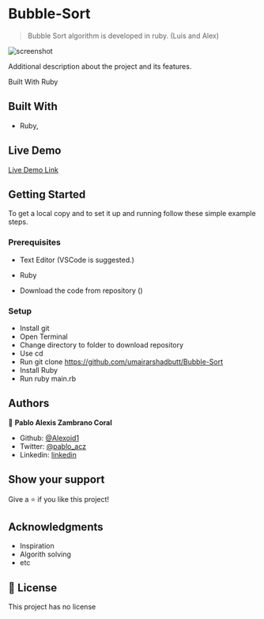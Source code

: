 # Bubble-Sort


> Bubble Sort algorithm is developed in ruby. (Luis and Alex)

![screenshot](./images/screencapture2.png)

Additional description about the project and its features.

Built With
Ruby

## Built With

- Ruby,


## Live Demo

[Live Demo Link](https://repl.it/join/ufbaipxm-alexzambrano)


## Getting Started



To get a local copy  and to set it up and running follow these simple example steps.

### Prerequisites

- Text Editor (VSCode is suggested.)
- Ruby

- Download the code from repository () 

### Setup
- Install git
- Open Terminal
- Change directory to folder to download repository
- Use cd <file-path>
- Run git clone https://github.com/umairarshadbutt/Bubble-Sort
- Install Ruby
- Run ruby main.rb

## Authors


👤 **Pablo Alexis Zambrano Coral**

- Github: [@Alexoid1](https://github.com/Alexoid1)
- Twitter: [@pablo_acz](https://twitter.com/pablo_acz)
- Linkedin: [linkedin](https://www.linkedin.com/in/pablo-alexis-zambrano-coral-7a614a189/)



## Show your support

Give a ⭐️ if you like this project!

## Acknowledgments

- Inspiration
- Algorith solving
- etc

## 📝 License

This project has no license

